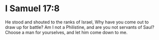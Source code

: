 # I Samuel 17:8

He stood and shouted to the ranks of Israel, Why have you come out to draw up for battle? Am I not a Philistine, and are you not servants of Saul? Choose a man for yourselves, and let him come down to me.
